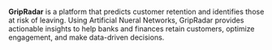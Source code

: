 **GripRadar** is a platform that predicts customer retention and identifies those at risk of leaving.
Using Artificial Nueral Networks, GripRadar provides actionable insights to help banks and finances retain customers, optimize engagement, and make data-driven decisions.

